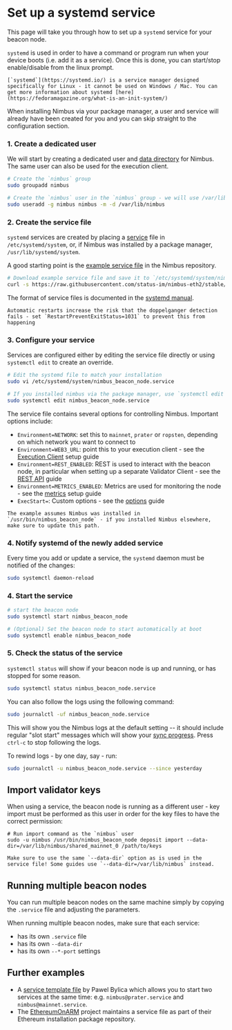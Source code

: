 # Set up a systemd service

This page will take you through how to set up a `systemd` service for your beacon node.

`systemd` is used in order to have a command or program run when your device boots (i.e. add it as a service). Once this is done, you can start/stop enable/disable from the linux prompt.

```admonish note
[`systemd`](https://systemd.io/) is a service manager designed specifically for Linux - it cannot be used on Windows / Mac. You can get more information about systemd [here](https://fedoramagazine.org/what-is-an-init-system/)
```

When installing Nimbus via your package manager, a user and service will already have been created for you and you can skip straight to the configuration section.

### 1. Create a dedicated user

We will start by creating a dedicated user and [data directory](./data-dir.md) for Nimbus. The same user can also be used for the execution client.

```sh
# Create the `nimbus` group
sudo groupadd nimbus

# Create the `nimbus` user in the `nimbus` group - we will use /var/lib/nimbus as data directory.
sudo useradd -g nimbus nimbus -m -d /var/lib/nimbus
```

### 2. Create the service file

`systemd` services are created by placing a [service](https://www.freedesktop.org/software/systemd/man/systemd.service.html) file in `/etc/systemd/system`, or, if Nimbus was installed by a package manager, `/usr/lib/systemd/system`.

A good starting point is the [example service file](https://github.com/status-im/nimbus-eth2/blob/unstable/scripts/package_image/usr/lib/systemd/system/nimbus_beacon_node.service) in the Nimbus repository.

```sh
# Download example service file and save it to `/etc/systemd/system/nimbus_beacon_node.service`
curl -s https://raw.githubusercontent.com/status-im/nimbus-eth2/stable/scripts/package_image/usr/lib/systemd/system/nimbus_beacon_node.service | sudo tee /etc/systemd/system/nimbus_beacon_node.service > /dev/null
```

The format of service files is documented in the [systemd manual](https://www.freedesktop.org/software/systemd/man/systemd.service.html).

```admonish tip
Automatic restarts increase the risk that the doppelganger detection fails - set `RestartPreventExitStatus=1031` to prevent this from happening
```

### 3. Configure your service

Services are configured either by editing the service file directly or using `systemctl edit` to create an override.

```sh
# Edit the systemd file to match your installation
sudo vi /etc/systemd/system/nimbus_beacon_node.service

# If you installed nimbus via the package manager, use `systemctl edit` instead
sudo systemctl edit nimbus_beacon_node.service
```

The service file contains several options for controlling Nimbus. Important options include:

* `Environment=NETWORK`: set this to `mainnet`, `prater` or `ropsten`, depending on which network you want to connect to
* `Environment=WEB3_URL`: point this to your execution client - see the [Execution Client](./eth1.md) setup guide
* `Environment=REST_ENABLED`: REST is used to interact with the beacon node, in particular when setting up a separate Validator Client - see the [REST API](./rest-api.md) guide
* `Environment=METRICS_ENABLED`: Metrics are used for monitoring the node - see the [metrics](./metrics-pretty-pictures.md) setup guide
* `ExecStart=`: Custom options - see the [options](./options.md) guide

```admonish note
The example assumes Nimbus was installed in `/usr/bin/nimbus_beacon_node` - if you installed Nimbus elsewhere, make sure to update this path.
```

### 4. Notify systemd of the newly added service

Every time you add or update a service, the `systemd` daemon must be notified of the changes:

```sh
sudo systemctl daemon-reload
```

### 4. Start the service

```sh
# start the beacon node
sudo systemctl start nimbus_beacon_node

# (Optional) Set the beacon node to start automatically at boot
sudo systemctl enable nimbus_beacon_node
```

### 5. Check the status of the service

`systemctl status` will show if your beacon node is up and running, or has stopped for some reason.

```sh
sudo systemctl status nimbus_beacon_node.service
```

You can also follow the logs using the following command:

```sh
sudo journalctl -uf nimbus_beacon_node.service
```

This will show you the Nimbus logs at the default setting  -- it should include regular "slot start" messages which will show your [sync progress](./keep-an-eye.md#keep-track-of-your-syncing-progress). Press `ctrl-c` to stop following the logs.

To rewind logs - by one day, say - run:

```sh
sudo journalctl -u nimbus_beacon_node.service --since yesterday
```

## Import validator keys

When using a service, the beacon node is running as a different user - key import must be performed as this user in order for the key files to have the correct permission:

```
# Run import command as the `nimbus` user
sudo -u nimbus /usr/bin/nimbus_beacon_node deposit import --data-dir=/var/lib/nimbus/shared_mainnet_0 /path/to/keys
```

```admonish note
Make sure to use the same `--data-dir` option as is used in the service file! Some guides use `--data-dir=/var/lib/nimbus` instead.
```

## Running multiple beacon nodes

You can run multiple beacon nodes on the same machine simply by copying the `.service` file and adjusting the parameters.

When running multiple beacon nodes, make sure that each service:

* has its own `.service` file
* has its own `--data-dir`
* has its own `--*-port` settings

## Further examples

- A [service template file](https://github.com/chfast/ethereum-node/blob/main/nimbus%40.service) by Pawel Bylica which allows you to start two services at the same time: e.g. `nimbus@prater.service` and `nimbus@mainnet.service`.
- The [EthereumOnARM](https://github.com/diglos/ethereumonarm/blob/main/fpm-package-builder/nimbus/extras/nimbus.service) project maintains a service file as part of their Ethereum installation package repository.

